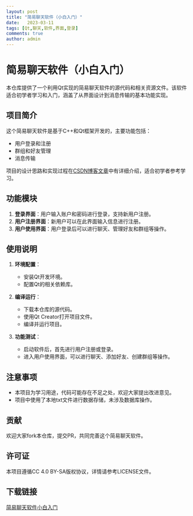 ```yaml
---
layout: post
title: "简易聊天软件（小白入门）"
date:   2023-03-11
tags: [Qt,聊天,软件,界面,登录]
comments: true
author: admin
---
```

# 简易聊天软件（小白入门）

本仓库提供了一个利用Qt实现的简易聊天软件的源代码和相关资源文件。该软件适合初学者学习和入门，涵盖了从界面设计到消息传输的基本功能实现。

## 项目简介

这个简易聊天软件是基于C++和Qt框架开发的，主要功能包括：
- 用户登录和注册
- 群组和好友管理
- 消息传输

项目的设计思路和实现过程在[CSDN博客文章](https://blog.csdn.net/weixin_43812804/article/details/103026718)中有详细介绍，适合初学者参考学习。

## 功能模块

1. **登录界面**：用户输入账户和密码进行登录，支持新用户注册。
2. **用户注册界面**：新用户可以在此界面输入信息进行注册。
3. **用户使用界面**：用户登录后可以进行聊天、管理好友和群组等操作。

## 使用说明

1. **环境配置**：
   - 安装Qt开发环境。
   - 配置Qt的相关依赖库。

2. **编译运行**：
   - 下载本仓库的源代码。
   - 使用Qt Creator打开项目文件。
   - 编译并运行项目。

3. **功能测试**：
   - 启动软件后，首先进行用户注册或登录。
   - 进入用户使用界面，可以进行聊天、添加好友、创建群组等操作。

## 注意事项

- 本项目为学习用途，代码可能存在不足之处，欢迎大家提出改进意见。
- 项目中使用了本地txt文件进行数据存储，未涉及数据库操作。

## 贡献

欢迎大家fork本仓库，提交PR，共同完善这个简易聊天软件。

## 许可证

本项目遵循CC 4.0 BY-SA版权协议，详情请参考LICENSE文件。

## 下载链接

[简易聊天软件小白入门](https://pan.quark.cn/s/54b45ebc7a66)